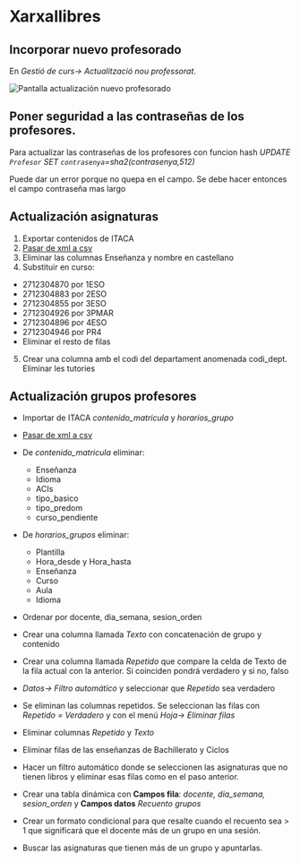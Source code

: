 # Xarxallibres

## Incorporar nuevo profesorado

En *Gestió de curs-> Actualització nou professorat*.

![Pantalla actualización nuevo profesorado](https://user-images.githubusercontent.com/24894039/141972611-85b87f03-684e-49c0-ab74-007e521c526c.png)

## Poner seguridad a las contraseñas de los profesores.

Para actualizar las contraseñas de los profesores con funcion hash
*UPDATE `Profesor` SET `contrasenya`=sha2(contrasenya,512)*

Puede dar un error porque no quepa en el campo. Se debe hacer entonces el campo contraseña mas largo

## Actualización asignaturas

1. Exportar contenidos de ITACA
2. [Pasar de xml a csv](https://www.convertcsv.com/xml-to-csv.htm)
3. Eliminar las columnas Enseñanza y nombre en castellano
4. Substituir en curso:
  * 2712304870 por 1ESO
  * 2712304883 por 2ESO
  * 2712304855 por 3ESO
  * 2712304926 por 3PMAR
  * 2712304896 por 4ESO
  * 2712304946 por PR4
  * Eliminar el resto de filas
5. Crear una columna amb el codi del departament anomenada codi_dept. Eliminar les tutories

## Actualización grupos profesores

* Importar de ITACA *contenido_matricula* y *horarios_grupo*
* [Pasar de xml a csv](https://www.convertcsv.com/xml-to-csv.htm)
* De *contenido_matricula* eliminar:

  * Enseñanza
  * Idioma
  * ACIs
  * tipo_basico
  * tipo_predom
  * curso_pendiente
* De *horarios_grupos* eliminar:
  *  Plantilla
  *  Hora_desde y Hora_hasta
  *  Enseñanza
  *  Curso
  *  Aula
  *  Idioma
* Ordenar por docente, dia_semana, sesion_orden
* Crear una columna llamada *Texto* con concatenación de grupo y contenido
* Crear una columna llamada *Repetido* que compare la celda de Texto de la fila actual con la anterior. Si coinciden pondrá verdadero y si no, falso
* *Datos-> Filtro automático* y seleccionar que *Repetido* sea verdadero
* Se eliminan las columnas repetidos. Se seleccionan las filas con *Repetido = Verdadero* y con el menú *Hoja-> Eliminar filas*
* Eliminar columnas *Repetido* y *Texto*
* Eliminar filas de las enseñanzas de Bachillerato y Ciclos
* Hacer un filtro automático donde se seleccionen las asignaturas que no tienen libros y eliminar esas filas como en el paso anterior.
* Crear una tabla dinámica con **Campos fila**: *docente, dia_semana, sesion_orden* y **Campos datos** *Recuento grupos*
* Crear un formato condicional para que resalte cuando el recuento sea > 1 que significará que el docente más de un grupo en una sesión.
* Buscar las asignaturas que tienen más de un grupo y apuntarlas.

